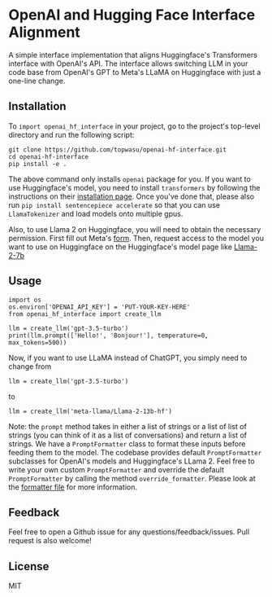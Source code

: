 # OpenAI and Hugging Face Interface Alignment

A simple interface implementation that aligns Huggingface's Transformers interface with OpenAI's API. The interface allows switching LLM in your code base from OpenAI's GPT to Meta's LLaMA on Huggingface with just a one-line change.

## Installation

To `import openai_hf_interface` in your project, go to the project's top-level directory and run the following script:

```
git clone https://github.com/topwasu/openai-hf-interface.git
cd openai-hf-interface
pip install -e .
```

The above command only installs `openai` package for you. If you want to use Huggingface's model, you need to install `transformers` by following the instructions on their [installation page](https://huggingface.co/docs/transformers/installation). Once you've done that, please also run ```pip install sentencepiece accelerate``` so that you can use `LlamaTokenizer` and load models onto multiple gpus.

Also, to use Llama 2 on Huggingface, you will need to obtain the necessary permission. First fill out Meta's [form](https://ai.meta.com/resources/models-and-libraries/llama-downloads/). Then, request access to the model you want to use on Huggingface on the Huggingface's model page like [Llama-2-7b](https://huggingface.co/meta-llama/Llama-2-7b)

## Usage

```
import os
os.environ['OPENAI_API_KEY'] = 'PUT-YOUR-KEY-HERE'
from openai_hf_interface import create_llm

llm = create_llm('gpt-3.5-turbo')
print(llm.prompt(['Hello!', 'Bonjour!'], temperature=0, max_tokens=500))
```
Now, if you want to use LLaMA instead of ChatGPT, you simply need to change from
```
llm = create_llm('gpt-3.5-turbo')
```
to 
```
llm = create_llm('meta-llama/Llama-2-13b-hf')
```

Note: the `prompt` method takes in either a list of strings or a list of list of strings (you can think of it as a list of conversations) and return a list of strings. We have a `PromptFormatter` class to format these inputs before feeding them to the model. The codebase provides default `PromptFormatter` subclasses for OpenAI's models and Huggingface's LLama 2. Feel free to write your own custom `PromptFormatter` and override the default `PromptFormatter` by calling the method `override_formatter`. Please look at the [formatter file](openai_hf_interface/formatter.py) for more information.

## Feedback

Feel free to open a Github issue for any questions/feedback/issues. Pull request is also welcome!

## License

MIT
